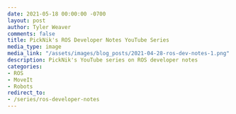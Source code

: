 ```yaml
---
date: 2021-05-18 00:00:00 -0700
layout: post
author: Tyler Weaver
comments: false
title: PickNik's ROS Developer Notes YouTube Series
media_type: image
media_link: "/assets/images/blog_posts/2021-04-28-ros-dev-notes-1.png"
description: PickNik's YouTube series on ROS developer notes
categories:
- ROS
- MoveIt
- Robots
redirect_to:
- /series/ros-developer-notes
---
```

<!-- This page is meant to be blank as it redirects to a static page -->